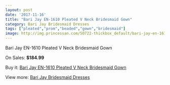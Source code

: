 ```yaml
---
layout: post
date: '2017-11-16'
title: "Bari Jay EN-1610 Pleated V Neck Bridesmaid Gown"
category: Bari Jay Bridesmaid Dresses
tags: ["pleated","prom","beaded","gown","bridesmaid"]
image: http://img.princessan.com/50722-thickbox_default/bari-jay-en-1610-pleated-v-neck-bridesmaid-gown.jpg
---
```

Bari Jay EN-1610 Pleated V Neck Bridesmaid Gown

On Sales: **$184.99**
<a href="https://www.princessan.com/en/22929-bari-jay-en-1610-pleated-v-neck-bridesmaid-gown.html"><amp-img layout="responsive" width="600" height="600" src="//img.princessan.com/50722-thickbox_default/bari-jay-en-1610-pleated-v-neck-bridesmaid-gown.jpg" alt="Bari Jay EN-1610 Pleated V Neck Bridesmaid Gown 0" /></a>
<a href="https://www.princessan.com/en/22929-bari-jay-en-1610-pleated-v-neck-bridesmaid-gown.html"><amp-img layout="responsive" width="600" height="600" src="//img.princessan.com/50723-thickbox_default/bari-jay-en-1610-pleated-v-neck-bridesmaid-gown.jpg" alt="Bari Jay EN-1610 Pleated V Neck Bridesmaid Gown 1" /></a>

Buy it: [Bari Jay EN-1610 Pleated V Neck Bridesmaid Gown](https://www.princessan.com/en/22929-bari-jay-en-1610-pleated-v-neck-bridesmaid-gown.html "Bari Jay EN-1610 Pleated V Neck Bridesmaid Gown")

View more: [Bari Jay Bridesmaid Dresses](https://www.princessan.com/en/109- "Bari Jay Bridesmaid Dresses")